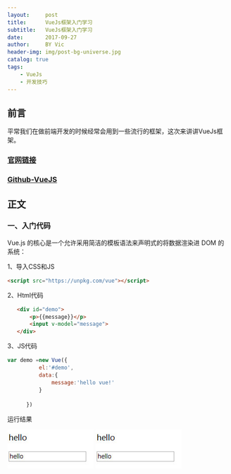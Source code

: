 ```yaml
---
layout:     post
title:      VueJs框架入门学习
subtitle:   VueJs框架入门学习
date:       2017-09-27
author:     BY Vic
header-img: img/post-bg-universe.jpg
catalog: true
tags:
    - VueJs
    - 开发技巧
---
```



## 前言

平常我们在做前端开发的时候经常会用到一些流行的框架，这次来讲讲VueJs框架。

### [官网链接](https://cn.vuejs.org/ "vuejs")

### [Github-VueJS](https://github.com/vuejs/vue "Github-VueJS")

## 正文

### 一、入门代码

Vue.js 的核心是一个允许采用简洁的模板语法来声明式的将数据渲染进 DOM 的系统：

1、导入CSS和JS

```html
<script src="https://unpkg.com/vue"></script>
```
2、Html代码
```html
   <div id="demo">
       <p>{{message}}</p>
       <input v-model="message">
   </div>
```
3、JS代码
```js
var demo =new Vue({
          el:'#demo',
          data:{
              message:'hello vue!'
          }

      })
```
运行结果

![](https://github.com/Eaaon/Eaaon.github.io/blob/master/img/vue-hello.jpg)
<img src="img/vue-hello.jpg" alt="">

